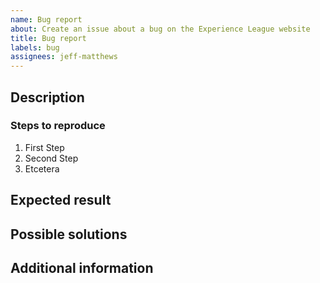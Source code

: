 ```yaml
---
name: Bug report
about: Create an issue about a bug on the Experience League website
title: Bug report
labels: bug
assignees: jeff-matthews
---
```


## Description

<!-- (REQUIRED) What is the issue or current behavior? -->

### Steps to reproduce

<!-- (OPTIONAL) What needs to be done to replicate this issue? You can provide your scenario in a Gist. -->

1. First Step
1. Second Step
1. Etcetera

## Expected result

<!-- (REQUIRED) What is the expected result or behavior after resolving this issue? -->

## Possible solutions

<!-- (OPTIONAL) What would a solution for this issue look like? -->

## Additional information

<!-- (OPTIONAL) What other information can you provide about this issue? -->

<!--
Thank you for taking the time to report this issue!
GitHub Issues in this repo should relate to the applicable codebase.

Before submitting this issue, make sure you are complying with our Code of Conduct:
https://github.com/AdobeDocs/commerce-operations.en/blob/main/code-of-conduct.md

Issues that do not comply with our Code of Conduct or do not contain enough information may be closed at the maintainers' discretion.

Feel free to remove this section before creating this issue.
-->
